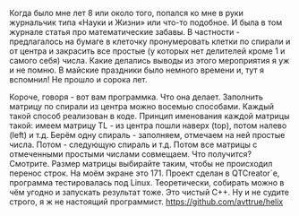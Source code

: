 Когда было мне лет 8 или около того, попался ко мне в руки журнальчик типа «Науки и Жизни» или что-то подобное. И была в том журнале статья про математические забавы. В частности - предлагалось на бумаге в клеточку пронумеровать клетки по спирали и от центра и закрасить все простые (у которых нет делителей кроме 1 и самого себя) числа. Какие делались выводы из этого мероприятия я уж и не помню.
В майские праздники было немного времени и, тут я вспомнил! Не прошло и сорока лет.

Короче, говоря - вот вам программка. Что она делает. Заполнить матрицу по спирали из центра можно восемью способами. Каждый такой способ реализован в коде. Принцип именования каждой матрицы такой: имеем матрицу TL - из центра пошли наверх (top), потом налево (left) и т.д. Берём одну спираль - заполняем, отмечаем на ней простые числа. Потом - следующую спираль и т.д. Потом все матрицы с отмеченными простыми числами совмещаем.
Что получится? Смотрите. Размер матрицы выбирайте таким, чтобы не происходил перенос строк. На моём экране это 171.
Проект сделан в QTCreator`е, программа тестировалась под Linux. Теоретически, собирать можно в чём угодно и запускать результат тоже. Это чистый C++. Ну и не судите строго, я ж не настоящий программист.
https://github.com/avttrue/helix
